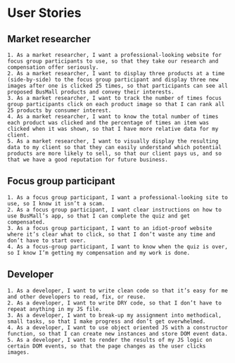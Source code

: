 # User Stories

## Market researcher
	1. As a market researcher, I want a professional-looking website for focus group participants to use, so that they take our research and compensation offer seriously.
	2. As a market researcher, I want to display three products at a time (side-by-side) to the focus group participant and display three new images after one is clicked 25 times, so that participants can see all proposed BusMall products and convey their interests. 
	3. As a market researcher, I want to track the number of times focus group participants click on each product image so that I can rank all 25 products by consumer interest. 
	4. As a market researcher, I want to know the total number of times each product was clicked and the percentage of times an item was clicked when it was shown, so that I have more relative data for my client.
	5. As a market researcher, I want to visually display the resulting data to my client so that they can easily understand which potential products are more likely to sell, so that our client pays us, and so that we have a good reputation for future business.

## Focus group participant
	1. As a focus group participant, I want a professional-looking site to use, so I know it isn’t a scam.
	2. As a focus group participant, I want clear instructions on how to use BusMall’s app, so that I can complete the quiz and get compensated.
	3. As a focus group participant, I want to an idiot-proof website where it’s clear what to click, so that I don’t waste any time and don’t have to start over.
	4. As a focus-group participant, I want to know when the quiz is over, so I know I’m getting my compensation and my work is done.

## Developer
	1. As a developer, I want to write clean code so that it’s easy for me and other developers to read, fix, or reuse.
	2. As a developer, I want to write DRY code, so that I don’t have to repeat anything in my JS file. 
	3. As a developer, I want to break-up my assignment into methodical, small tasks, so that I make progress and don’t get overwhelmed. 
	4. As a developer, I want to use object oriented JS with a constructor function, so that I can create new instances and store DOM event data. 
	5. As a developer, I want to render the results of my JS logic on certain DOM events, so that the page changes as the user clicks images. 